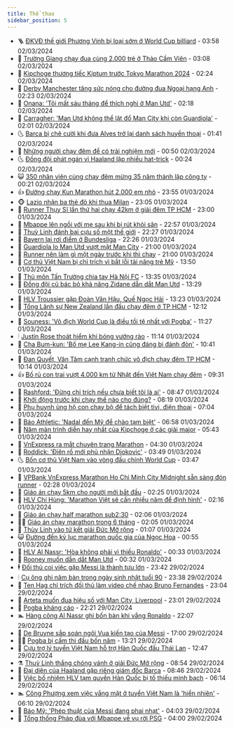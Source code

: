 ```yaml
---
title: Thể thao
sidebar_position: 5
---
```


<!-- vnexpress-the-thao:START -->
- 🪜 [ĐKVĐ thế giới Phương Vinh bị loại sớm ở World Cup billiard](https://vnexpress.net/dkvd-the-gioi-phuong-vinh-bi-loai-som-o-world-cup-billiard-4717522.html) - 03:58 02/03/2024
- 🦩 [Trường Giang chạy đua cùng 2.000 trẻ ở Thảo Cầm Viên](https://vnexpress.net/truong-giang-chay-dua-cung-2-000-tre-o-thao-cam-vien-4717473.html) - 03:08 02/03/2024
- 🧰 [Kipchoge thương tiếc Kiptum trước Tokyo Marathon 2024](https://vnexpress.net/kipchoge-thuong-tiec-kiptum-truoc-tokyo-marathon-2024-4717471.html) - 02:24 02/03/2024
- 🤗 [Derby Manchester tăng sức nóng cho đường đua Ngoại hạng Anh](https://vnexpress.net/derby-manchester-tang-suc-nong-cho-duong-dua-ngoai-hang-anh-4717422.html) - 02:23 02/03/2024
- 🥳 [Onana: &#39;Tôi mất sáu tháng để thích nghi ở Man Utd&#39;](https://vnexpress.net/onana-toi-mat-sau-thang-de-thich-nghi-o-man-utd-4717444.html) - 02:18 02/03/2024
- 🦣 [Carragher: &#39;Man Utd không thể lật đổ Man City khi còn Guardiola&#39;](https://vnexpress.net/carragher-man-utd-khong-the-lat-do-man-city-khi-con-guardiola-4717443.html) - 02:01 02/03/2024
- 🌜 [Barca bị chê cười khi đưa Alves trở lại danh sách huyền thoại](https://vnexpress.net/barca-bi-che-cuoi-khi-dua-alves-tro-lai-danh-sach-huyen-thoai-4717432.html) - 01:41 02/03/2024
- 🫶 [Những người chạy đêm để có trải nghiệm mới](https://vnexpress.net/nhung-nguoi-chay-dem-de-co-trai-nghiem-moi-4717343.html) - 00:50 02/03/2024
- 🌜 [Đồng đội phát ngán vì Haaland lập nhiều hat-trick](https://vnexpress.net/dong-doi-phat-ngan-vi-haaland-lap-nhieu-hat-trick-4717410.html) - 00:24 02/03/2024
- 😺 [350 nhân viên cùng chạy đêm mừng 35 năm thành lập công ty](https://vnexpress.net/350-nhan-vien-cung-chay-dem-mung-35-nam-thanh-lap-cong-ty-4717341.html) - 00:21 02/03/2024
- 👍 [Đường chạy Kun Marathon hút 2.000 em nhỏ](https://vnexpress.net/duong-chay-kun-marathon-hut-2-000-em-nho-4717409.html) - 23:55 01/03/2024
- 🐵 [Lazio nhận ba thẻ đỏ khi thua Milan](https://vnexpress.net/lazio-nhan-ba-the-do-khi-thua-milan-4717428.html) - 23:05 01/03/2024
- 💫 [Runner Thụy Sĩ lần thứ hai chạy 42km ở giải đêm TP HCM](https://vnexpress.net/runner-thuy-si-lan-thu-hai-chay-42km-o-giai-dem-tp-hcm-4717201.html) - 23:00 01/03/2024
- 🦆 [Mbappe lên ngồi với mẹ sau khi bị rút khỏi sân](https://vnexpress.net/mbappe-len-ngoi-voi-me-sau-khi-bi-rut-khoi-san-4717426.html) - 22:57 01/03/2024
- 🙉 [Thuỳ Linh đánh bại cựu số một thế giới](https://vnexpress.net/thuy-linh-danh-bai-cuu-so-mot-the-gioi-4717437.html) - 22:27 01/03/2024
- 📝 [Bayern lại rơi điểm ở Bundesliga](https://vnexpress.net/bayern-lai-roi-diem-o-bundesliga-4717423.html) - 22:26 01/03/2024
- 💯 [Guardiola lo Man Utd vượt mặt Man City](https://vnexpress.net/guardiola-lo-man-utd-vuot-mat-man-city-4717411.html) - 21:00 01/03/2024
- 🌈 [Runner nên làm gì một ngày trước khi thi chạy](https://vnexpress.net/runner-nen-lam-gi-mot-ngay-truoc-khi-thi-chay-4717387.html) - 21:00 01/03/2024
- 🦩 [Cơ thủ Việt Nam bị chỉ trích vì bắt lỗi tài năng trẻ Mỹ](https://vnexpress.net/co-thu-viet-nam-bi-chi-trich-vi-bat-loi-tai-nang-tre-my-4717376.html) - 13:50 01/03/2024
- 🐲 [Thủ môn Tấn Trường chia tay Hà Nội FC](https://vnexpress.net/thu-mon-tan-truong-chia-tay-ha-noi-fc-4717385.html) - 13:35 01/03/2024
- 🌁 [Đồng đội cũ bác bỏ khả năng Zidane dẫn dắt Man Utd](https://vnexpress.net/dong-doi-cu-bac-bo-kha-nang-zidane-dan-dat-man-utd-4717372.html) - 13:29 01/03/2024
- 💯 [HLV Troussier gặp Đoàn Văn Hậu, Quế Ngọc Hải](https://vnexpress.net/hlv-troussier-gap-doan-van-hau-que-ngoc-hai-4717379.html) - 13:23 01/03/2024
- 🌝 [Tổng Lãnh sự New Zealand lần đầu chạy đêm ở TP HCM](https://vnexpress.net/tong-lanh-su-new-zealand-lan-dau-chay-dem-o-tp-hcm-4717204.html) - 12:12 01/03/2024
- 🤖 [Souness: &#39;Vô địch World Cup là điều tồi tệ nhất với Pogba&#39;](https://vnexpress.net/souness-vo-dich-world-cup-la-dieu-toi-te-nhat-voi-pogba-4717354.html) - 11:27 01/03/2024
- 🕯 [Justin Rose thoát hiểm khi bóng vướng rào](https://vnexpress.net/justin-rose-thoat-hiem-khi-bong-vuong-rao-4717348.html) - 11:14 01/03/2024
- 🧰 [Cha Bum-kun: &#39;Bố mẹ Lee Kang-in cũng đáng bị đánh đòn&#39;](https://vnexpress.net/cha-bum-kun-bo-me-lee-kang-in-cung-dang-bi-danh-don-4717334.html) - 10:41 01/03/2024
- 🥳 [Đan Quyết, Văn Tâm cạnh tranh chức vô địch chạy đêm TP HCM](https://vnexpress.net/dan-quyet-van-tam-canh-tranh-chuc-vo-dich-chay-dem-tp-hcm-4717136.html) - 10:14 01/03/2024
- 👍 [Bố rủ con trai vượt 4.000 km từ Nhật đến Việt Nam chạy đêm](https://vnexpress.net/bo-ru-con-trai-vuot-4-000-km-tu-nhat-den-viet-nam-chay-dem-4717168.html) - 09:31 01/03/2024
- 💪 [Rashford: &#39;Đừng chỉ trích nếu chưa biết tôi là ai&#39;](https://vnexpress.net/rashford-dung-chi-trich-neu-chua-biet-toi-la-ai-4717159.html) - 08:47 01/03/2024
- 👹 [Khởi động trước khi chạy thế nào cho đúng?](https://vnexpress.net/khoi-dong-truoc-khi-chay-the-nao-cho-dung-4716284.html) - 08:19 01/03/2024
- 🧰 [Phụ huynh ủng hộ con chạy bộ để tách biệt tivi, điện thoại](https://vnexpress.net/phu-huynh-ung-ho-con-chay-bo-de-tach-biet-tivi-dien-thoai-4717099.html) - 07:04 01/03/2024
- 🚀 [Báo Athletic: &#39;Nadal đến Mỹ để chào tạm biệt&#39;](https://vnexpress.net/bao-athletic-nadal-den-my-de-chao-tam-biet-4717123.html) - 06:58 01/03/2024
- 🎃 [Năm màn trình diễn hay nhất của Kipchoge ở các giải major](https://vnexpress.net/nam-man-trinh-dien-hay-nhat-cua-kipchoge-o-cac-giai-major-4716972.html) - 05:43 01/03/2024
- 🧰 [VnExpress ra mắt chuyên trang Marathon](https://vnexpress.net/vnexpress-ra-mat-chuyen-trang-marathon-4716287.html) - 04:30 01/03/2024
- 👀 [Roddick: &#39;Điên rồ mới phủ nhận Djokovic&#39;](https://vnexpress.net/roddick-dien-ro-moi-phu-nhan-djokovic-4717046.html) - 03:49 01/03/2024
- 🌜 [Bốn cơ thủ Việt Nam vào vòng đấu chính World Cup](https://vnexpress.net/bon-co-thu-viet-nam-vao-vong-dau-chinh-world-cup-4717051.html) - 03:47 01/03/2024
- 🫶 [VPBank VnExpress Marathon Ho Chi Minh City Midnight sẵn sàng đón runner](https://vnexpress.net/vpbank-vnexpress-marathon-ho-chi-minh-city-midnight-san-sang-don-runner-4716846.html) - 02:28 01/03/2024
- 🦄 [Giáo án chạy 5km cho người mới bắt đầu](https://vnexpress.net/giao-an-chay-5km-cho-nguoi-moi-bat-dau-4715954.html) - 02:25 01/03/2024
- 🥳 [HLV Chí Hùng: &#39;Marathon Việt sẽ cần nhiều năm để định hình&#39;](https://vnexpress.net/hlv-chi-hung-marathon-viet-se-can-nhieu-nam-de-dinh-hinh-4713694.html) - 02:16 01/03/2024
- 🐲 [Giáo án chạy half marathon sub2:30](https://vnexpress.net/giao-an-chay-half-marathon-sub2-30-4715985.html) - 02:06 01/03/2024
- 🧑‍🏫 [Giáo án chạy marathon trong 6 tháng](https://vnexpress.net/giao-an-chay-marathon-trong-6-thang-4716003.html) - 02:05 01/03/2024
- 🤔 [Thùy Linh vào tứ kết giải Đức Mở rộng](https://vnexpress.net/thuy-linh-vao-tu-ket-giai-duc-mo-rong-4716943.html) - 01:07 01/03/2024
- 😺 [Đường đến kỷ lục marathon quốc gia của Ngọc Hoa](https://vnexpress.net/duong-den-ky-luc-marathon-quoc-gia-cua-ngoc-hoa-4716600.html) - 00:55 01/03/2024
- 💪 [HLV Al Nassr: &#39;Hòa không phải vì thiếu Ronaldo&#39;](https://vnexpress.net/hlv-al-nassr-hoa-khong-phai-vi-thieu-ronaldo-4716913.html) - 00:33 01/03/2024
- 💼 [Rooney muốn dẫn dắt Man Utd](https://vnexpress.net/rooney-muon-dan-dat-man-utd-4716928.html) - 00:32 01/03/2024
- 🕴 [Đối thủ coi việc gặp Messi là thành tựu lớn](https://vnexpress.net/doi-thu-coi-viec-gap-messi-la-thanh-tuu-lon-4716890.html) - 23:42 29/02/2024
- 🕯 [Cụ ông ghi năm bàn trong ngày sinh nhật tuổi 90](https://vnexpress.net/cu-ong-ghi-nam-ban-trong-ngay-sinh-nhat-tuoi-90-4716842.html) - 23:38 29/02/2024
- 📝 [Ten Hag chỉ trích đối thủ làm video chế nhạo Bruno Fernandes](https://vnexpress.net/ten-hag-chi-trich-doi-thu-lam-video-che-nhao-bruno-fernandes-4716904.html) - 23:04 29/02/2024
- 🧐 [Arteta muốn đua hiệu số với Man City, Liverpool](https://vnexpress.net/arteta-muon-dua-hieu-so-voi-man-city-liverpool-4716909.html) - 23:01 29/02/2024
- 🙉 [Pogba kháng cáo](https://vnexpress.net/pogba-khang-cao-4716888.html) - 22:21 29/02/2024
- 🏊 [Hàng công Al Nassr ghi bốn bàn khi vắng Ronaldo](https://vnexpress.net/hang-cong-al-nassr-ghi-bon-ban-khi-vang-ronaldo-4716901.html) - 22:07 29/02/2024
- 🌊 [De Bruyne sắp soán ngôi Vua kiến tạo của Messi](https://vnexpress.net/de-bruyne-sap-soan-ngoi-vua-kien-tao-cua-messi-4716623.html) - 17:00 29/02/2024
- 👨‍🏫 [Pogba bị cấm thi đấu bốn năm](https://vnexpress.net/pogba-bi-cam-thi-dau-bon-nam-4716867.html) - 13:21 29/02/2024
- 🥷 [Cựu trợ lý tuyển Việt Nam hỗ trợ Hàn Quốc đấu Thái Lan](https://vnexpress.net/cuu-tro-ly-tuyen-viet-nam-ho-tro-han-quoc-dau-thai-lan-4716862.html) - 12:47 29/02/2024
- ⚗️ [Thuỳ Linh thắng chóng vánh ở giải Đức Mở rộng](https://vnexpress.net/thuy-linh-thang-chong-vanh-o-giai-duc-mo-rong-4716772.html) - 08:54 29/02/2024
- 🌮 [Đại diện của Haaland gặp riêng giám đốc Barca](https://vnexpress.net/dai-dien-cua-haaland-gap-rieng-giam-doc-barca-4716698.html) - 08:46 29/02/2024
- 🤩 [Việc bổ nhiệm HLV tạm quyền Hàn Quốc bị tố thiếu minh bạch](https://vnexpress.net/viec-bo-nhiem-hlv-tam-quyen-han-quoc-bi-to-thieu-minh-bach-4716490.html) - 06:14 29/02/2024
- 🏊 [Công Phượng xem việc vắng mặt ở tuyển Việt Nam là &#39;hiển nhiên&#39;](https://vnexpress.net/cong-phuong-xem-viec-vang-mat-o-tuyen-viet-nam-la-hien-nhien-4716687.html) - 06:10 29/02/2024
- 🐎 [Báo Mỹ: &#39;Phép thuật của Messi đang phai nhạt&#39;](https://vnexpress.net/bao-my-phep-thuat-cua-messi-dang-phai-nhat-4716603.html) - 04:03 29/02/2024
- 💫 [Tổng thống Pháp đùa với Mbappe về vụ rời PSG](https://vnexpress.net/tong-thong-phap-dua-voi-mbappe-ve-vu-roi-psg-4716483.html) - 04:00 29/02/2024<!-- vnexpress-the-thao:END -->

